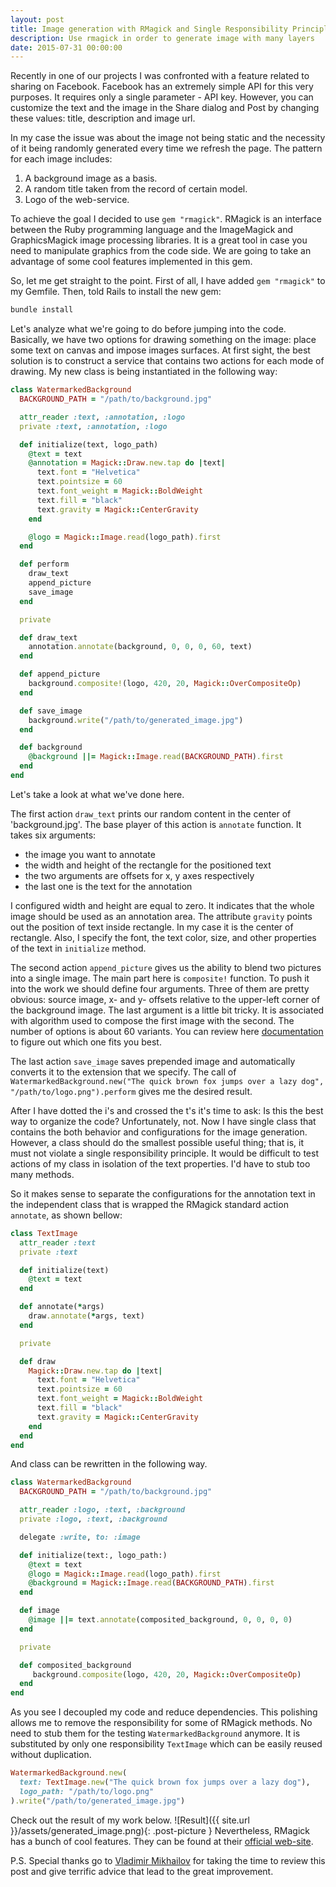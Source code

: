 ```yaml
---
layout: post
title: Image generation with RMagick and Single Responsibility Principle
description: Use rmagick in order to generate image with many layers
date: 2015-07-31 00:00:00
---
```

Recently in one of our projects I was confronted with a feature related to sharing on Facebook. Facebook has an extremely simple API for this very purposes. It requires only a single parameter - API key. However, you can customize the text and the image in the Share dialog and Post by changing these values: title, description and image url.

In my case the issue was about the image not being static and the necessity of it being randomly generated every time we refresh the page. The pattern for each image includes:

1. A background image as a basis.
2. A random title taken from the record of certain model.
3. Logo of the web-service.


To achieve the goal I decided to use `gem "rmagick"`. RMagick is an interface between the Ruby programming language and the ImageMagick and GraphicsMagick image processing libraries. It is a great tool in case you need to manipulate graphics from the code side. We are going to take an advantage of some cool features implemented in this gem.


So, let me get straight to the point. First of all, I have added `gem "rmagick"` to my Gemfile. Then, told Rails to install the new gem:

~~~ruby
bundle install
~~~

Let's analyze what we're going to do before jumping into the code. Basically, we have two options for drawing something on the image: place some text on canvas and impose images surfaces. At first sight, the best solution is to construct a service that contains two actions for each mode of drawing. My new class is being instantiated in the following way:

~~~ruby
class WatermarkedBackground
  BACKGROUND_PATH = "/path/to/background.jpg"

  attr_reader :text, :annotation, :logo
  private :text, :annotation, :logo

  def initialize(text, logo_path)
    @text = text
    @annotation = Magick::Draw.new.tap do |text|
      text.font = "Helvetica"
      text.pointsize = 60
      text.font_weight = Magick::BoldWeight
      text.fill = "black"
      text.gravity = Magick::CenterGravity
    end

    @logo = Magick::Image.read(logo_path).first
  end

  def perform
    draw_text
    append_picture
    save_image
  end

  private

  def draw_text
    annotation.annotate(background, 0, 0, 0, 60, text)
  end

  def append_picture
    background.composite!(logo, 420, 20, Magick::OverCompositeOp)
  end

  def save_image
    background.write("/path/to/generated_image.jpg")
  end

  def background
    @background ||= Magick::Image.read(BACKGROUND_PATH).first
  end
end
~~~

Let's take a look at what we've done here.


The first action `draw_text` prints our random content in the center of 'background.jpg'. The base player of this action is `annotate` function. It takes six arguments:

* the image you want to annotate
* the width and height of the rectangle for the positioned text
* the two arguments are offsets for x, y axes respectively
* the last one is the text for the annotation

I configured width and height are equal to zero. It indicates that the whole image should be used as an annotation area. The attribute `gravity` points out the position of text inside rectangle. In my case it is the center of rectangle.
Also, I specify the font, the text color, size, and other properties of the text in `initialize` method.


The second action `append_picture` gives us the ability to blend two pictures into a single image. The main part here is `composite!` function. To push it into the work we should define four arguments. Three of them are pretty obvious: source image, x- and y- offsets relative to the upper-left corner of the background image. The last argument is a little bit tricky. It is associated with algorithm used to compose the first image with the second. The number of options is about 60 variants. You can review here [documentation](http://rmagick.github.io/constants.html#CompositeOperator) to figure out which one fits you best.


The last action `save_image` saves prepended image and automatically converts it to the extension that we specify. The call of `WatermarkedBackground.new("The quick brown fox jumps over a lazy dog", "/path/to/logo.png").perform` gives me the desired result.


After I have dotted the i's and crossed the t's it's time to ask: Is this the best way to organize the code? Unfortunately, not. Now I have single class that contains the both behavior and configurations for the image generation. However, a class should do the smallest possible useful thing; that is, it must not violate a single responsibility principle. It would be difficult to test actions of my class in isolation of the text properties. I'd have to stub too many methods.


So it makes sense to separate the configurations for the annotation text in the independent class that is wrapped the RMagick standard action `annotate`, as shown bellow:

~~~ruby
class TextImage
  attr_reader :text
  private :text

  def initialize(text)
    @text = text
  end

  def annotate(*args)
    draw.annotate(*args, text)
  end

  private

  def draw
    Magick::Draw.new.tap do |text|
      text.font = "Helvetica"
      text.pointsize = 60
      text.font_weight = Magick::BoldWeight
      text.fill = "black"
      text.gravity = Magick::CenterGravity
    end
  end
end
~~~

And class can be rewritten in the following way.

~~~ruby
class WatermarkedBackground
  BACKGROUND_PATH = "/path/to/background.jpg"

  attr_reader :logo, :text, :background
  private :logo, :text, :background

  delegate :write, to: :image

  def initialize(text:, logo_path:)
    @text = text
    @logo = Magick::Image.read(logo_path).first
    @background = Magick::Image.read(BACKGROUND_PATH).first
  end

  def image
    @image ||= text.annotate(composited_background, 0, 0, 0, 0)
  end

  private

  def composited_background
     background.composite(logo, 420, 20, Magick::OverCompositeOp)
  end
end
~~~

As you see I decoupled my code and reduce dependencies. This polishing allows me to remove the responsibility for some of RMagick methods. No need to stub them for the testing `WatermarkedBackground` anymore. It is substituted by only one responsibility `TextImage` which can be easily reused without duplication.

~~~ruby
WatermarkedBackground.new(
  text: TextImage.new("The quick brown fox jumps over a lazy dog"),
  logo_path: "/path/to/logo.png"
).write("/path/to/generated_image.jpg")
~~~

Check out the result of my work below.
![Result]({{ site.url }}/assets/generated_image.png){: .post-picture }
Nevertheless, RMagick has a bunch of cool features. They can be found at their [official web-site](https://rmagick.github.io/).


P.S. Special thanks go to [Vladimir Mikhailov](https://github.com/VladimirMikhailov) for taking the time to review this post and give terrific advice that lead to the great improvement.
